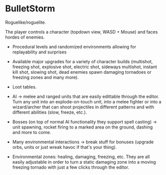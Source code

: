 # BulletStorm
 
Roguelike/roguelite. 

The player controls a character (topdown view, WASD + Mouse) and faces hordes of enemies. 

 - Procedural levels and randomized environments allowing for replayability and surprises

 - Available major upgrades for a variety of character builds (multishot, freezing shot, explosive shot, electric shot, sideways multishot, instant kill shot, slowing shot, dead enemies spawn damaging tornadoes or freezing zones and many more). 

 - Loot tables.

 - AI -> melee and ranged units that are easily edittable through the editor. Turn any unit into an explode-on-touch unit, into a melee fighter or into a wizard/archer that can shoot projectiles in different patterns and with different abilities (slow, freeze, etc.).

 - Bosses (on top of normal AI functionality they support spell casting) -> unit spawning, rocket firing to a marked area on the ground, dashing and more to come.

 - Many environmental interactions -> break stuff for bonuses (upgrade orbs, units or just wreak havoc if that's your thing).

 - Environmental zones: healing, damaging, freezing, etc. They are all easily adjustable in order to turn a static damaging zone into a moving freezing tornado with just a few clicks through the editor.
